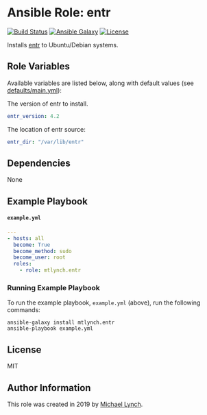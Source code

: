 # Ansible Role: entr

[![Build Status](https://travis-ci.org/mtlynch/ansible-role-entr.svg?branch=master)](https://travis-ci.org/mtlynch/ansible-role-entr)
[![Ansible Galaxy](https://img.shields.io/badge/ansible--galaxy-entr-blue.svg?style=flat-square)](https://galaxy.ansible.com/mtlynch/entr)
[![License](http://img.shields.io/:license-mit-blue.svg?style=flat-square)](LICENSE)

Installs [entr](http://eradman.com/entrproject/) to Ubuntu/Debian systems.

## Role Variables

Available variables are listed below, along with default values (see [defaults/main.yml](defaults/main.yml)):

The version of entr to install.

```yaml
entr_version: 4.2
```

The location of entr source:

```yaml
entr_dir: "/var/lib/entr"
```

## Dependencies

None

## Example Playbook

#### `example.yml`

```yaml
---
- hosts: all
  become: True
  become_method: sudo
  become_user: root
  roles:
    - role: mtlynch.entr
```

### Running Example Playbook

To run the example playbook, `example.yml` (above), run the following commands:

```shell
ansible-galaxy install mtlynch.entr
ansible-playbook example.yml
```

## License

MIT

## Author Information

This role was created in 2019 by [Michael Lynch](https://mtlynch.io).
